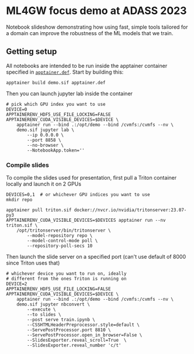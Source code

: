 # ML4GW focus demo at ADASS 2023
Notebook slideshow demonstrating how using fast, simple tools tailored for a domain can improve the robustness of the ML models that we train.

## Getting setup
All notebooks are intended to be run inside the apptainer container specified in [`apptainer.def`](./apptainer.def). Start by building this:

```
apptainer build demo.sif apptainer.def
```

Then you can launch jupyter lab inside the container
```console
# pick which GPU index you want to use
DEVICE=0
APPTAINERENV_HDF5_USE_FILE_LOCKING=FALSE APPTAINERENV_CUDA_VISIBLE_DEVICES=$DEVICE \
    apptainer run --bind .:/opt/demo --bind /cvmfs:/cvmfs --nv \
    demo.sif jupyter lab \
        --ip 0.0.0.0 \
        --port 8858 \
        --no-browser \
        --NotebookApp.token=''
```

### Compile slides
To compile the slides used for presentation, first pull a Triton container locally and launch it on 2 GPUs

```console
DEVICES=0,1  # or whichever GPU indices you want to use
mkdir repo

apptainer pull triton.sif docker://nvcr.io/nvidia/tritonserver:23.07-py3
APPTAINERENV_CUDA_VISIBLE_DEVICES=$DEVICES apptainer run --nv triton.sif \
    /opt/tritonserver/bin/tritonserver \
        --model-repository repo \
        --model-control-mode poll \
        --repository-poll-secs 10
```

Then launch the slide server on a specified port (can't use default of 8000 since Triton uses that)
```console
# whichever device you want to run on, ideally
# different from the ones Triton is running on
DEVICE=2
APPTAINERENV_HDF5_USE_FILE_LOCKING=FALSE APPTAINERENV_CUDA_VISIBLE_DEVICES=$DEVICE \
    apptainer run --bind .:/opt/demo --bind /cvmfs:/cvmfs --nv \
    demo.sif jupyter nbconvert \
        --execute \
        --to slides \
        --post serve train.ipynb \
        --CSSHTMLHeaderPreprocessor.style=default \
        --ServePostProcessor.port 8810 \
        --ServePostProcessor.open_in_browser=False \
        --SlidesExporter.reveal_scroll=True  \
        --SlidesExporter.reveal_number 'c/t'
```
